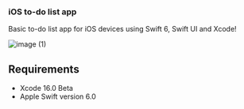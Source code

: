 ### iOS to-do list app

Basic to-do list app for iOS devices using Swift 6, Swift UI and Xcode!

![image (1)](https://github.com/user-attachments/assets/07fc724c-591f-40ac-a35d-55507af55c8e)

## Requirements

* Xcode 16.0 Beta
* Apple Swift version 6.0
